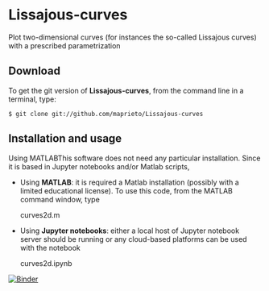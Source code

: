 # Lissajous-curves
Plot two-dimensional curves (for instances the so-called Lissajous curves) with a prescribed parametrization

Download
--------

To get the git version of **Lissajous-curves**, from the command line in a terminal, type:

    $ git clone git://github.com/maprieto/Lissajous-curves

Installation and usage
--------------------

Using MATLABThis software does not need any particular installation. Since it is based in Jupyter notebooks and/or Matlab scripts, 

* Using **MATLAB**: it is required a Matlab installation (possibly with a limited educational license). To use this code, from the MATLAB command window, type 

    curves2d.m
    
* Using **Jupyter notebooks**: either a local host of Jupyter notebook server should be running or any cloud-based platforms can be used with the notebook

   curves2d.ipynb

[![Binder](https://mybinder.org/badge_logo.svg)](https://mybinder.org/v2/gh/maprieto/Lissajous-curves/master?filepath=Lissajous_curve.ipynb)
